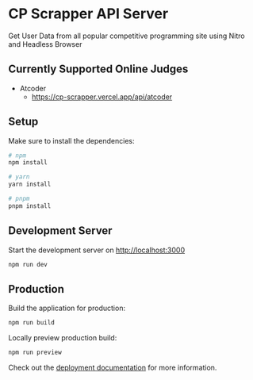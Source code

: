 # CP Scrapper API Server

Get User Data from all popular competitive programming site using Nitro and Headless Browser

## Currently Supported Online Judges

- Atcoder
  - https://cp-scrapper.vercel.app/api/atcoder


## Setup

Make sure to install the dependencies:

```bash
# npm
npm install

# yarn
yarn install

# pnpm
pnpm install
```

## Development Server

Start the development server on <http://localhost:3000>

```bash
npm run dev
```

## Production

Build the application for production:

```bash
npm run build
```

Locally preview production build:

```bash
npm run preview
```

Check out the [deployment documentation](https://nitro.unjs.io/deploy) for more information.
